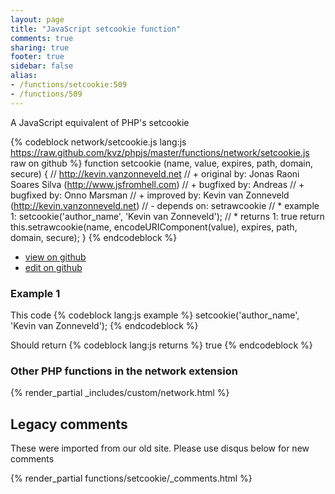 ```yaml
---
layout: page
title: "JavaScript setcookie function"
comments: true
sharing: true
footer: true
sidebar: false
alias:
- /functions/setcookie:509
- /functions/509
---
```

<!-- Generated by Rakefile:build -->
A JavaScript equivalent of PHP's setcookie

{% codeblock network/setcookie.js lang:js https://raw.github.com/kvz/phpjs/master/functions/network/setcookie.js raw on github %}
function setcookie (name, value, expires, path, domain, secure) {
  // http://kevin.vanzonneveld.net
  // +   original by: Jonas Raoni Soares Silva (http://www.jsfromhell.com)
  // +   bugfixed by: Andreas
  // +   bugfixed by: Onno Marsman
  // +   improved by: Kevin van Zonneveld (http://kevin.vanzonneveld.net)
  // -    depends on: setrawcookie
  // *     example 1: setcookie('author_name', 'Kevin van Zonneveld');
  // *     returns 1: true
  return this.setrawcookie(name, encodeURIComponent(value), expires, path, domain, secure);
}
{% endcodeblock %}

 - [view on github](https://github.com/kvz/phpjs/blob/master/functions/network/setcookie.js)
 - [edit on github](https://github.com/kvz/phpjs/edit/master/functions/network/setcookie.js)

### Example 1
This code
{% codeblock lang:js example %}
setcookie('author_name', 'Kevin van Zonneveld');
{% endcodeblock %}

Should return
{% codeblock lang:js returns %}
true
{% endcodeblock %}


### Other PHP functions in the network extension
{% render_partial _includes/custom/network.html %}
## Legacy comments
These were imported from our old site. Please use disqus below for new comments
<div style="overflow-y: scroll; max-height: 500px;">
{% render_partial functions/setcookie/_comments.html %}
</div>
